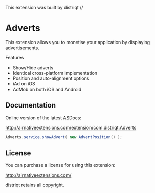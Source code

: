 


This extension was built by distriqt // 

# Adverts

This extension allows you to monetise your application by displaying advertisements.

Features

- Show/Hide adverts
- Identical cross-platform implementation
- Position and auto-alignment options
- iAd on iOS
- AdMob on both iOS and Android


## Documentation

Online version of the latest ASDocs:

http://airnativeextensions.com/extension/com.distriqt.Adverts

```actionscript
Adverts.service.showAdvert( new AdvertPosition() );
```


## License

You can purchase a license for using this extension:

http://airnativeextensions.com/

distriqt retains all copyright.



